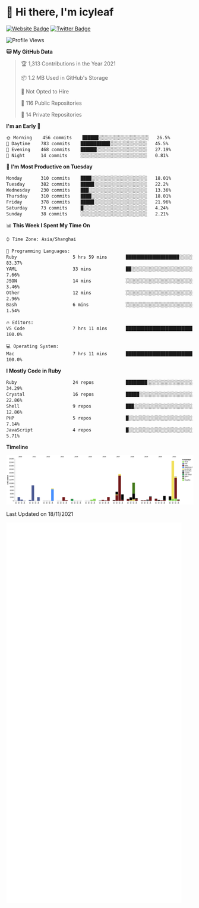 # 👋 Hi there, I'm icyleaf

[![Website Badge](https://img.shields.io/badge/-icyleaf.com-444444?style=flat&logo=Google-Chrome&logoColor=f2f2f2&link=https://icyleaf.com)](https://icyleaf.com)
[![Twitter Badge](https://img.shields.io/badge/-@icyleaf-1da1f2?style=flat&labelColor=1ca0f1&logo=twitter&logoColor=white&link=https://twitter.com/icyleaf)](https://twitter.com/icyleaf)

<!--START_SECTION:waka-->
![Profile Views](http://img.shields.io/badge/Profile%20Views-1-blue)

**🐱 My GitHub Data** 

> 🏆 1,313 Contributions in the Year 2021
 > 
> 📦 1.2 MB Used in GitHub's Storage 
 > 
> 🚫 Not Opted to Hire
 > 
> 📜 116 Public Repositories 
 > 
> 🔑 14 Private Repositories  
 > 
**I'm an Early 🐤** 

```text
🌞 Morning    456 commits    ██████░░░░░░░░░░░░░░░░░░░   26.5% 
🌆 Daytime    783 commits    ███████████░░░░░░░░░░░░░░   45.5% 
🌃 Evening    468 commits    ██████░░░░░░░░░░░░░░░░░░░   27.19% 
🌙 Night      14 commits     ░░░░░░░░░░░░░░░░░░░░░░░░░   0.81%

```
📅 **I'm Most Productive on Tuesday** 

```text
Monday       310 commits    ████░░░░░░░░░░░░░░░░░░░░░   18.01% 
Tuesday      382 commits    █████░░░░░░░░░░░░░░░░░░░░   22.2% 
Wednesday    230 commits    ███░░░░░░░░░░░░░░░░░░░░░░   13.36% 
Thursday     310 commits    ████░░░░░░░░░░░░░░░░░░░░░   18.01% 
Friday       378 commits    █████░░░░░░░░░░░░░░░░░░░░   21.96% 
Saturday     73 commits     █░░░░░░░░░░░░░░░░░░░░░░░░   4.24% 
Sunday       38 commits     ░░░░░░░░░░░░░░░░░░░░░░░░░   2.21%

```


📊 **This Week I Spent My Time On** 

```text
⌚︎ Time Zone: Asia/Shanghai

💬 Programming Languages: 
Ruby                     5 hrs 59 mins       ████████████████████░░░░░   83.37% 
YAML                     33 mins             ██░░░░░░░░░░░░░░░░░░░░░░░   7.66% 
JSON                     14 mins             ░░░░░░░░░░░░░░░░░░░░░░░░░   3.46% 
Other                    12 mins             ░░░░░░░░░░░░░░░░░░░░░░░░░   2.96% 
Bash                     6 mins              ░░░░░░░░░░░░░░░░░░░░░░░░░   1.54%

🔥 Editors: 
VS Code                  7 hrs 11 mins       █████████████████████████   100.0%

💻 Operating System: 
Mac                      7 hrs 11 mins       █████████████████████████   100.0%

```

**I Mostly Code in Ruby** 

```text
Ruby                     24 repos            ████████░░░░░░░░░░░░░░░░░   34.29% 
Crystal                  16 repos            █████░░░░░░░░░░░░░░░░░░░░   22.86% 
Shell                    9 repos             ███░░░░░░░░░░░░░░░░░░░░░░   12.86% 
PHP                      5 repos             █░░░░░░░░░░░░░░░░░░░░░░░░   7.14% 
JavaScript               4 repos             █░░░░░░░░░░░░░░░░░░░░░░░░   5.71%

```


**Timeline**

![Chart not found](https://raw.githubusercontent.com/icyleaf/icyleaf/main/charts/bar_graph.png) 


 Last Updated on 18/11/2021
<!--END_SECTION:waka-->

![Metrics](https://github.com/icyleaf/icyleaf/blob/main/github-metrics.svg)
